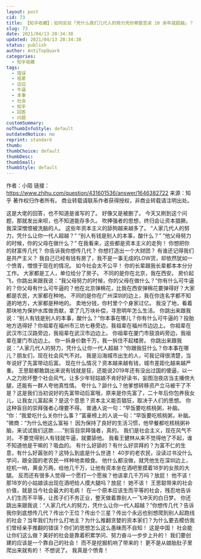 ```yaml
---
layout: post
cid: 73
title: 【知乎收藏】：如何反驳「凭什么我们几代人的努力凭你寒窗苦读 10 余年就超越」？
slug: 73
date: 2021/04/13 20:34:38
updated: 2021/04/13 20:34:38
status: publish
author: AntiTopQuark
categories: 
  - 知乎收藏
tags: 
  - 错误
  - 祖辈
  - 边边
  - 牛逼
  - 本事
  - 社会
  - 知乎
  - 回答
  - 问题
customSummary: 
noThumbInfoStyle: default
outdatedNotice: no
reprint: standard
thumb: 
thumbChoice: default
thumbDesc: 
thumbSmall: 
thumbStyle: default
---
```



作者：小陌
链接：https://www.zhihu.com/question/431601536/answer/1646382722
来源：知乎
著作权归作者所有。
商业转载请联系作者获得授权，非商业转载请注明出处。


这是大佬的回答，也不知道是谁写的了。
好像又是被删了。
今天又刷到这个问题，那就发出来呗，也不知道能存多久。
吹捧强者的思想，终归会让资本猖獗。
我深深憎恨被洗脑的人。
这些年资本主义的舔狗越来越多了。
“人家几代人的努力，凭什么让你一代人超越？”
“别人有钱是别人的本事，酸什么？”
“他父母努力的时候，你的父母在做什么？”
在我看来，这些都是资本主义的走狗！
你想把你的财富传几代？
你告诉我你想传几代？
你想打造出一个大财团？
有谁还记得我们是共产主义？
我自己已经有钱有房了，我不是一事无成的LOW货，却依然犹如一个愤青，憎恨于现在的情况。
如今社会太不公平！
你的长辈跟我长辈都本本分分工作。
大家都是工人，单位给分了房子。
不同的是你在北京，我在西安。
房价起飞，你跳出来跟我说：“我父母努力的时候，你的父母在做什么？”你有什么可牛逼的？你父母有什么可牛逼的？他在北京弹棉花，比我在西安弹棉花要弹得好？大家都是农民，大家都在种地。
不同的是你在广州深圳的边上，我在你连名字都不知道的地方，大家都是种地的。
卖地分钱，你村里个个身家过亿。
我没了地，看着那块地为保护水库做贡献，拿了几万块补偿，寻思明年怎么生活。
你跳出来跟我说：“别人有钱是别人的本事，酸什么？”你本事在哪儿？你有什么可牛逼的？投胎地方选得好？你祖辈在福州市三坊七巷旁边，我祖辈在福州市边边上。
你祖辈在武汉市江汉路旁边，我祖辈在武汉市边边上。
你祖辈在厦门市鼓浪屿旁边，我祖辈在厦门市边边上。
你一拆身价数千万，我一拆住不起楼房。
你跳出来跟我说：“人家几代人的努力，凭什么让你一代人超越？”你跟我狂什么？你本事在哪儿？朋友们，现在社会风气不对。
我是沿海城市出生的人，可我记得很清楚，当年说好了先富带动后富。
现在什么情况？资本越来越有钱，城市差距化越来越严重。
王思聪都敢跳出来说有钱就是狂，还能说2019年还有没出过国的傻逼，以一人之力败坏整个社会风气，让多少年轻姑娘不肯好好读书，妄图泡夜店当主播傍大腿，还能有一群人夸他真性情。
夸什么？舔什么？他爹想转移资产立马被干了不是？这是我们当初说好的先富带动后富哦，原来是你先富了，二十年后你包养我女儿，让我女儿富起来？是这个意思？资本主义能否猖狂，取决于人们的思想。
你这种盲目的崇拜强者心理要不得。
普通人说一句：“早饭要吃核桃粥，补脑。
”你：“我爱吃什么关你什么事？”富豪榜上的人说一句：“早饭要吃核桃粥，补脑。
”微商：“为什么他这么富裕！
因为保持了良好的生活习惯，他早餐都吃核桃粥补脑，来试试我们这款……”别盲目崇拜强者，真的。
我们是社会主义，现在风气不对。
不要觉得别人有钱就牛逼，就要舔他。
我看王健林从来不觉得他了不起，谁不知道他是干嘛的？吸血的。
有什么好舔的？有什么好崇拜的？为富不仁的生意，有什么好嚣张的？这特么到底是什么世道！
40岁的老农民，没读过书没什么学问，跟全国的老农民一样种地卖粮食。
他什么都没做，就凭他生在深圳边上，挖机一响，黄金万两，给他几千万，让他有资本坐在酒吧里摸着18岁的女孩的大腿。
反而还有很多人觉得一个愿打一个愿挨？他该拿几千万吗？放屁！
他不该！
那18岁的小姑娘该出现在酒吧给人摸大腿吗？放屁！
她不该！
王思聪带来的社会价值，就是当今社会最大的毛病！
在一个原本应该生而平等的社会，残忍地告诉人们生而不平等，让孩子们不务正业，整天做着靠别人一飞冲天的白日梦。
你还跳出来跟我说：“人家几代人的努力，凭什么让你一代人超越？”你想传几代？告诉我你到底想传几代？传出个王位？传出个三星？传出个永远也别想爬到别人起跑线的社会？当年我们为什么打地主？为什么推翻贪婪的资本家们？为什么要去模仿我们曾经亲手推翻的错误？你们的思想怎么这么愚昧而不自知！
这是中国！
社会能让你们这么做？美好的社会是靠着积累学问、努力奋斗一步步上升的！
我们要创建的应该是一个靠自己的社会！
而不是挖掘机响了带来的！
更不是从娘胎肚子里爬出来就有的！
不想说了。
我真是个愤青！
